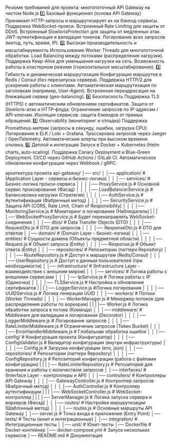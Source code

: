 Резюме требований для проекта: многопоточный API Gateway на чистом Node.js
1️⃣ Базовый функционал (основа API Gateway)
Принимает HTTP-запросы и маршрутизирует их на бэкенд-сервисы.
Поддержка WebSocket-прокси.
Встроенный Rate Limiting для защиты от DDoS.
Встроенный SlowlorisProtection для защиты от медленных атак.
JWT-аутентификация и валидация токенов.
Логирование всех запросов (метод, путь, время, IP).
2️⃣ Высокая производительность и масштабируемость
Использование Worker Threads для многопоточной обработки.
Load Balancing между потоками (распределение нагрузки).
Поддержка Keep-Alive для уменьшения нагрузки на сеть.
Возможность работы в кластерном режиме (горизонтальное масштабирование).
3️⃣ Гибкость и динамическая маршрутизация
Конфигурация маршрутов в Redis / Consul (без перезапуска сервера).
Поддержка HTTP/2 для ускорения работы с клиентами.
Автоматическая маршрутизация по заголовкам (например, User-Agent).
Встроенная переадресация на ближайший сервер (geo-balancing).
4️⃣ Безопасность
Поддержка TLS (HTTPS) с автоматическим обновлением сертификатов.
Защита от Slowloris-атак и HTTP-флуда.
Ограничение запросов по IP-адресам / API-ключам.
Изоляция сервисов: защита бэкендов от прямых обращений.
5️⃣ Observability (мониторинг и отладка)
Поддержка Prometheus-метрик (запросы в секунду, ошибки, загрузка CPU).
Логирование в ELK / Loki + Grafana.
Трассировка запросов через Jaeger / OpenTelemetry.
Автоматические алерты при высоком времени отклика.
6️⃣ Деплой и интеграция
Запуск в Docker + Kubernetes (Helm charts, auto-scaling).
Поддержка Canary Deployment и Blue-Green Deployment.
CI/CD через GitHub Actions / GitLab CI.
Автоматическое обновление конфигурации через Webhook / gRPC.

архитектура проекта
api-gateway/
│── src/
│   │── application/                  # (Application Layer - сервисы и бизнес-логика)
│   │   │── services/                  # Бизнес-логика прокси-сервиса
│   │   │   │── ProxyService.js         # Основной сервис проксирования (Фасад)
│   │   │   │── LoadBalancerService.js  # Балансировка нагрузки (Стратегия)
│   │   │   │── AuthService.js          # Аутентификация (Фабричный метод)
│   │   │   │── SecurityService.js      # Защита API (CORS, Rate Limit, Chain of Responsibility)
│   │   │   │── MonitoringService.js    # Мониторинг и логирование (Наблюдатель)
|   |   |   │── WebSocketProxyService.js # Будет перенаправлять WebSocket-соединения
│   │   │── dtos/                       # Data Transfer Objects (DTO)
│   │   │   │── RequestDto.js           # DTO для запросов
│   │   │   │── ResponseDto.js          # DTO для ответов
│   │── domain/                         # (Domain Layer - бизнес-логика)
│   │   │── entities/                    # Сущности домена (Объекты предметной области)
│   │   │   │── Request.js               # Объект запроса (Entity)
│   │   │   │── Response.js              # Объект ответа (Entity)
│   │   │── repositories/                # Репозитории (паттерн Repository)
│   │   │   │── RouteRepository.js       # Доступ к маршрутам (Redis/Consul)
│   │   │   │── UserRepository.js        # Доступ к данным пользователей (при необходимости)
│   │── infrastructure/                  # (Infrastructure Layer - взаимодействие с внешним миром)
│   │   │── services/                     # Логика работы с внешними сервисами
│   │   │   │── IpService.js              # Логика работы с IP (Одиночка)
│   │   │   │── TLSService.js             # Настройка и обновление сертификатов
|   |   |   │── LoggerService.js          #Логика логирования
│   │   │   │── UUIDService.js            # Логика генерации UUID
│   │   │── workers/                     # Потоки (Worker Threads)
│   │   │   │── WorkerManager.js          # Менеджер потоков (для распределения работы по воркерам)
|   |   |   |── Worker.js                   # Логика обработки запроса в потоке (Команда)
│   │   │── middleware/                   # Middleware для валидации и логирования (Decorator)
│   │   │   │── LoggerMiddleware.js       # Логирование запросов
│   │   │   │── RateLimiterMiddleware.js  # Ограничение запросов (Token Bucket)
│   │   │   │── ErrorHandlerMiddleware.js # Глобальная обработка ошибок
│   │   │── config/                       # Конфигурация проекта (Конфигуратор)
│   │   │   │── ConfigValidator.js         # Валидатор конфигурации (внутри инфраструктуры)
│   │   │   │── Config.js                 # Загрузка конфигурации (env, json)
│   │   │── repositories/                # Репозитории (паттерн Repository)
│   │   │   │── ConfigRepository.js      # Репозиторий конфигурации (работа с файлами конфигурации)
|   |   |   │── RateLimiterRepository.js   # Репозиторий для хранения и работы с количеством запросов
│   │── interfaces/                        # (Interface Layer - контроллеры и API)
│   │   │── controllers/                   # Контроллеры API Gateway
│   │   │   │── GatewayController.js       # Контроллер запросов (Фабричный метод)
│   │   │   │── AuthController.js          # Контроллер аутентификации
|   |   |   │── WebSocketController.js     # WebSocket-контроллер
|   |   |   │── ServerManager.js           # Логика запуска сервера и воркеров (Фасад)
│   │   │── routes/                        # Настройки маршрутизации (Шаблонный метод)
│   │   │   │── routes.js                  # Основные маршруты API Gateway
│   │── server.js                           # Точка входа в приложение (Entry Point)
│── tests/                                  # Тесты (юнит и интеграционные)
│   │── integration/                        # Интеграционные тесты
│   │── unit/                               # Юнит-тесты
│── Dockerfile                              # Docker-контейнер
│── docker-compose.yml                      # Запуск нескольких сервисов
│── README.md                               # Документация

